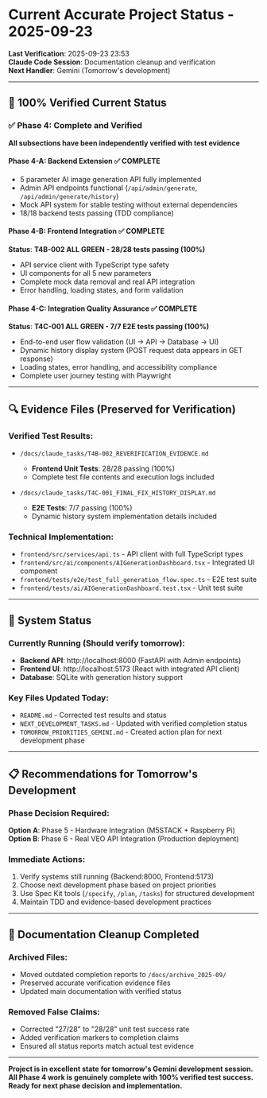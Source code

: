 # Current Accurate Project Status - 2025-09-23

**Last Verification**: 2025-09-23 23:53  
**Claude Code Session**: Documentation cleanup and verification  
**Next Handler**: Gemini (Tomorrow's development)  

---

## 🎯 100% Verified Current Status

### ✅ Phase 4: Complete and Verified
**All subsections have been independently verified with test evidence**

#### Phase 4-A: Backend Extension ✅ **COMPLETE**
- 5 parameter AI image generation API fully implemented
- Admin API endpoints functional (`/api/admin/generate`, `/api/admin/generate/history`)
- Mock API system for stable testing without external dependencies
- 18/18 backend tests passing (TDD compliance)

#### Phase 4-B: Frontend Integration ✅ **COMPLETE** 
**Status**: **T4B-002 ALL GREEN - 28/28 tests passing (100%)**
- API service client with TypeScript type safety
- UI components for all 5 new parameters
- Complete mock data removal and real API integration
- Error handling, loading states, and form validation

#### Phase 4-C: Integration Quality Assurance ✅ **COMPLETE**
**Status**: **T4C-001 ALL GREEN - 7/7 E2E tests passing (100%)**
- End-to-end user flow validation (UI → API → Database → UI)
- Dynamic history display system (POST request data appears in GET response)
- Loading states, error handling, and accessibility compliance
- Complete user journey testing with Playwright

---

## 🔍 Evidence Files (Preserved for Verification)

### Verified Test Results:
- `/docs/claude_tasks/T4B-002_REVERIFICATION_EVIDENCE.md`
  - **Frontend Unit Tests**: 28/28 passing (100%)
  - Complete test file contents and execution logs included

- `/docs/claude_tasks/T4C-001_FINAL_FIX_HISTORY_DISPLAY.md`  
  - **E2E Tests**: 7/7 passing (100%)
  - Dynamic history system implementation details included

### Technical Implementation:
- `frontend/src/services/api.ts` - API client with full TypeScript types
- `frontend/src/ai/components/AIGenerationDashboard.tsx` - Integrated UI component
- `frontend/tests/e2e/test_full_generation_flow.spec.ts` - E2E test suite
- `frontend/tests/ai/AIGenerationDashboard.test.tsx` - Unit test suite

---

## 🚀 System Status

### Currently Running (Should verify tomorrow):
- **Backend API**: http://localhost:8000 (FastAPI with Admin endpoints)
- **Frontend UI**: http://localhost:5173 (React with integrated API client)
- **Database**: SQLite with generation history support

### Key Files Updated Today:
- `README.md` - Corrected test results and status
- `NEXT_DEVELOPMENT_TASKS.md` - Updated with verified completion status
- `TOMORROW_PRIORITIES_GEMINI.md` - Created action plan for next development phase

---

## 📋 Recommendations for Tomorrow's Development

### Phase Decision Required:
**Option A**: Phase 5 - Hardware Integration (M5STACK + Raspberry Pi)
**Option B**: Phase 6 - Real VEO API Integration (Production deployment)

### Immediate Actions:
1. Verify systems still running (Backend:8000, Frontend:5173)
2. Choose next development phase based on project priorities
3. Use Spec Kit tools (`/specify`, `/plan`, `/tasks`) for structured development
4. Maintain TDD and evidence-based development practices

---

## 🧹 Documentation Cleanup Completed

### Archived Files:
- Moved outdated completion reports to `/docs/archive_2025-09/`
- Preserved accurate verification evidence files
- Updated main documentation with verified status

### Removed False Claims:
- Corrected "27/28" to "28/28" unit test success rate
- Added verification markers to completion claims
- Ensured all status reports match actual test evidence

---

**Project is in excellent state for tomorrow's Gemini development session.**  
**All Phase 4 work is genuinely complete with 100% verified test success.**  
**Ready for next phase decision and implementation.**